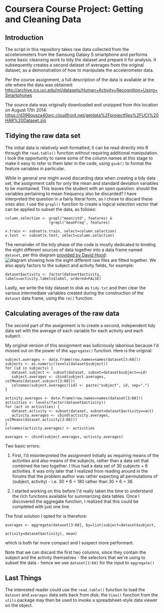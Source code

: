 # Coursera Course Project: Getting and Cleaning Data

## Introduction
The script in this repository takes raw data collected from the accelerometers from the Samsung Galaxy S smartphone and performs some basic cleansing work to tidy the dataset and prepare it for analysis. It subsequently creates a second dataset of averages from the original dataset, as a demonstration of how to manipulate the accelerometer data. 

Per the course assignment, a full description of the data is available at the site where the data was obtained: 
http://archive.ics.uci.edu/ml/datasets/Human+Activity+Recognition+Using+Smartphones 

The source data was originally downloaded and unzipped from this location on August 17th 2014:
https://d396qusza40orc.cloudfront.net/getdata%2Fprojectfiles%2FUCI%20HAR%20Dataset.zip 

## Tidying the raw data set
The initial data is relatively well-formatted; it can be read directly into R through the `read.table()` function without requiring additional manipulation. I took the opportunity to name some of the column names at this stage to make it easy to refer to them later in the code, using `gsub()` to format the feature variables in particular.

While in general one might avoid discarding data when creating a tidy data set, the assignment calls for only the mean and standard deviation variables to be maintained. This leaves the student with an open question: should the variables pertaining to mean frequency also be discarded? I have interpreted the question in a fairly literal form, so I chose to discard these ones also. I use the `grepl()` function to create a logical selection vector that can be applied to subset the data, as follows:

```
column.selection <- grepl("mean|std", features) & 
                    !grepl("meanFreq", features)

x.train <- subset(x.train, select=column.selection)
x.test  <- subset(x.test, select=column.selection)
```

The remainder of the tidy phase of the code is mostly dedicated to binding the eight different sources of data together into a data frame named `dataset`, per this diagram [provided by David Hood](https://class.coursera.org/getdata-006/forum/thread?thread_id=43#comment-603):
![diagram showing how the eight different raw files are fitted together](https://coursera-forum-screenshots.s3.amazonaws.com/ab/a2776024af11e4a69d5576f8bc8459/Slide2.png). We also apply factors to the subject and activity fields, for example:

```
dataset$activity <- factor(dataset$activity, labels=activity.labels$label, ordered=FALSE)
```

Lastly, we write the tidy dataset to disk as `tidy.txt` and then clear the various intermediate variables created during the construction of the `dataset` data frame, using the `rm()` function. 

## Calculating averages of the raw data
The second part of the assignment is to create a second, independent tidy data set with the average of each variable for each activity and each subject. 

My original version of this assignment was ludicrously laborious because I'd missed out on the power of the `aggregate()` function. Here is the original:

```
subject.averages <- data.frame(row.names=names(dataset[3:68]))
subjects <- as.numeric(levels(dataset$subject))
for (id in subjects) {
   dataset.subject <- subset(dataset, subset=dataset$subject==id)
   subject.averages <- cbind(subject.averages, colMeans(dataset.subject[3:68]))
   colnames(subject.averages)[id] <- paste("subject", id, sep=".")
}

activity.averages <- data.frame(row.names=names(dataset[3:68]))
activities <- levels(factor(dataset$activity))
for (act in activities) {
   dataset.activity <- subset(dataset, subset=dataset$activity==act)
   activity.averages <- cbind(activity.averages, colMeans(dataset.activity[3:68]))
}
colnames(activity.averages) <- activities

averages <- cbind(subject.averages, activity.averages)
```

Two basic errors:

1. First, I'd misinterpreted the assignment initially as requiring means of the activities and also means of the subjects, rather than a data set that combined the two together. I thus had a data set of 30 subjects + 6 activities. It was only later that I realized from reading around in the forums that the problem author was rather expecting all permutations of (subject, activity) - i.e. 30 * 6 = 180 rather than 30 + 6 = 36. 

2. I started working on this before I'd really taken the time to understand the rich functions available for summarizing data tables. Once I discovered the aggregate function, I realized that this could be completed with just one line. 

The final solution I opted for is therefore:
```
averages <- aggregate(dataset[3:68], by=list(subject=dataset$subject, 
                                             activity=dataset$activity), mean)
```

which is both far more compact and I suspect more performant.

Note that we can discard the first two columns, since they contain the subject and the activity themselves - the selectors that we're using to subset the data - hence we use `dataset[3:68]` for the input to `aggregate()`

## Last Things
The interested reader could use the `read.table()` function to load the `dataset` and `averages` data sets back from disk; the `View()` function from the `utils` package may then be used to invoke a spreadsheet-style data viewer on the object.